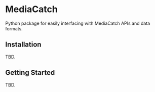 # MediaCatch

Python package for easily interfacing with MediaCatch APIs and data formats.

## Installation

TBD.

## Getting Started

TBD.
